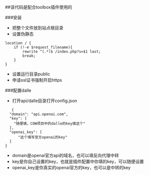 ##该代码是配合toolbox插件使用的

###安装
- 把整个文件放到站点根目录
- 设置伪静态
```
location / {
    if (!-e $request_filename){
        rewrite ^(.*)$ /index.php?s=$1 last;
        break;
    }
}
```
- 设置运行目录public
- 申请ssl证书强制开启https
  
###配置dalle

- 打开api/dalle目录打开config.json
```
   {
  "domain": "api.openai.com",
  "key": [
    "随便填，COW项目中的dalle的key填这个"
  ],
  "openai_key": [
      "这个填写官方openai的key"
  ]
}
```
- domain是openai官方api的域名，也可以填反向代理中转
- key是你自己设置的key，也就是插件配置中你填的key，可以随便设置
- openai_key是你真实的openai官方的key，也可以是中转的key


